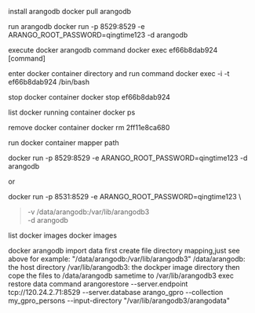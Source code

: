 
install arangodb
  docker pull arangodb
  
run arangodb
  docker run  -p 8529:8529 -e ARANGO_ROOT_PASSWORD=qingtime123 -d arangodb 

execute docker arangodb command
  docker exec ef66b8dab924 [command]

enter docker container directory and run command
  docker exec -i -t ef66b8dab924 /bin/bash


stop docker container
  docker stop ef66b8dab924
  
list docker running container
  docker ps

remove docker container
  docker rm 2ff11e8ca680 

run docker container mapper path

  docker run  -p 8529:8529 -e ARANGO_ROOT_PASSWORD=qingtime123 -d arangodb 
  
  or
  
  docker run  -p 8531:8529 -e ARANGO_ROOT_PASSWORD=qingtime123 \
  > -v /data/arangodb:/var/lib/arangodb3 \
  >  -d arangodb

list docker images
  docker images

docker arangodb import data
  first create file directory mapping,just see above
    for example: "/data/arangodb:/var/lib/arangodb3"
      /data/arangodb: the host directory
      /var/lib/arangodb3: the dockper image directory
    then cope the files to /data/arangodb sametime to /var/lib/arangodb3
  exec restore data command
    arangorestore --server.endpoint tcp://120.24.2.71:8529 --server.database arango_gpro --collection my_gpro_persons 
    --input-directory "/var/lib/arangodb3/arangodata"
